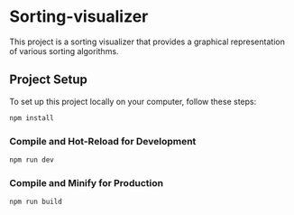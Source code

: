# Sorting-visualizer

This project is a sorting visualizer that provides a graphical representation of various sorting algorithms.

## Project Setup

To set up this project locally on your computer, follow these steps:

```sh
npm install
```

### Compile and Hot-Reload for Development

```sh
npm run dev
```

### Compile and Minify for Production

```sh
npm run build
```
